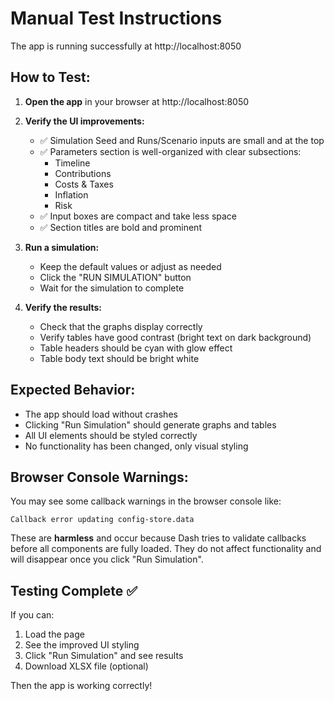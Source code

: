 # Manual Test Instructions

The app is running successfully at http://localhost:8050

## How to Test:

1. **Open the app** in your browser at http://localhost:8050

2. **Verify the UI improvements:**
   - ✅ Simulation Seed and Runs/Scenario inputs are small and at the top
   - ✅ Parameters section is well-organized with clear subsections:
     - Timeline
     - Contributions
     - Costs & Taxes
     - Inflation
     - Risk
   - ✅ Input boxes are compact and take less space
   - ✅ Section titles are bold and prominent

3. **Run a simulation:**
   - Keep the default values or adjust as needed
   - Click the "RUN SIMULATION" button
   - Wait for the simulation to complete

4. **Verify the results:**
   - Check that the graphs display correctly
   - Verify tables have good contrast (bright text on dark background)
   - Table headers should be cyan with glow effect
   - Table body text should be bright white

## Expected Behavior:

- The app should load without crashes
- Clicking "Run Simulation" should generate graphs and tables
- All UI elements should be styled correctly
- No functionality has been changed, only visual styling

## Browser Console Warnings:

You may see some callback warnings in the browser console like:
```
Callback error updating config-store.data
```

These are **harmless** and occur because Dash tries to validate callbacks before all components are fully loaded. They do not affect functionality and will disappear once you click "Run Simulation".

## Testing Complete ✅

If you can:
1. Load the page
2. See the improved UI styling
3. Click "Run Simulation" and see results
4. Download XLSX file (optional)

Then the app is working correctly!
